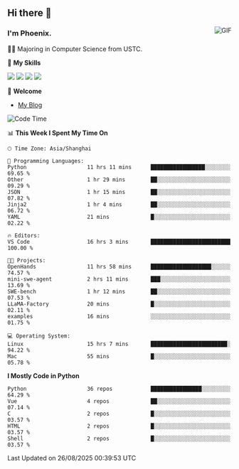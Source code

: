 ## Hi there 👋
<img align="right" alt="GIF" src="https://raw.githubusercontent.com/JoeyBling/JoeyBling/master/pic/pusheencode.gif" />

### I'm Phoenix.

👨‍🎓 Majoring in Computer Science from USTC.

🌟 **My Skills**

![](https://img.shields.io/badge/-Python-3e74a2?style=flat-square&logo=Python&logoColor=fff)
![](https://img.shields.io/badge/-C++-9f62a5?style=flat&logo=cplusplus&logoColor=white)
![](https://img.shields.io/badge/-Linux-185886?style=flat-square&logo=Linux&logoColor=fff)
![](https://img.shields.io/badge/-Rust-ff4136?style=flat-square&logo=Rust&logoColor=fff)

💬 **Welcome**

- [My Blog](https://ysy-phoenix.github.io/)

<!--START_SECTION:waka-->
![Code Time](http://img.shields.io/badge/Code%20Time-1%2C797%20hrs%2024%20mins-blue)

📊 **This Week I Spent My Time On** 

```text
🕑︎ Time Zone: Asia/Shanghai

💬 Programming Languages: 
Python                   11 hrs 11 mins      █████████████████░░░░░░░░   69.65 % 
Other                    1 hr 29 mins        ██░░░░░░░░░░░░░░░░░░░░░░░   09.29 % 
JSON                     1 hr 15 mins        ██░░░░░░░░░░░░░░░░░░░░░░░   07.82 % 
Jinja2                   1 hr 4 mins         ██░░░░░░░░░░░░░░░░░░░░░░░   06.72 % 
YAML                     21 mins             █░░░░░░░░░░░░░░░░░░░░░░░░   02.22 % 

🔥 Editors: 
VS Code                  16 hrs 3 mins       █████████████████████████   100.00 % 

🐱‍💻 Projects: 
OpenHands                11 hrs 58 mins      ███████████████████░░░░░░   74.57 % 
mini-swe-agent           2 hrs 11 mins       ███░░░░░░░░░░░░░░░░░░░░░░   13.69 % 
SWE-bench                1 hr 12 mins        ██░░░░░░░░░░░░░░░░░░░░░░░   07.53 % 
LLaMA-Factory            20 mins             █░░░░░░░░░░░░░░░░░░░░░░░░   02.11 % 
examples                 16 mins             ░░░░░░░░░░░░░░░░░░░░░░░░░   01.75 % 

💻 Operating System: 
Linux                    15 hrs 7 mins       ████████████████████████░   94.22 % 
Mac                      55 mins             █░░░░░░░░░░░░░░░░░░░░░░░░   05.78 % 
```

**I Mostly Code in Python** 

```text
Python                   36 repos            ████████████████░░░░░░░░░   64.29 % 
Vue                      4 repos             ██░░░░░░░░░░░░░░░░░░░░░░░   07.14 % 
C                        2 repos             █░░░░░░░░░░░░░░░░░░░░░░░░   03.57 % 
HTML                     2 repos             █░░░░░░░░░░░░░░░░░░░░░░░░   03.57 % 
Shell                    2 repos             █░░░░░░░░░░░░░░░░░░░░░░░░   03.57 % 
```




 Last Updated on 26/08/2025 00:39:53 UTC
<!--END_SECTION:waka-->

<!--
**ysy-phoenix/ysy-phoenix** is a ✨ _special_ ✨ repository because its `README.md` (this file) appears on your GitHub profile.

Here are some ideas to get you started:

- 🔭 I’m currently working on ...
- 🌱 I’m currently learning ...
- 👯 I’m looking to collaborate on ...
- 🤔 I’m looking for help with ...
- 💬 Ask me about ...
- 📫 How to reach me: ...
- 😄 Pronouns: ...
- ⚡ Fun fact: ...
-->
